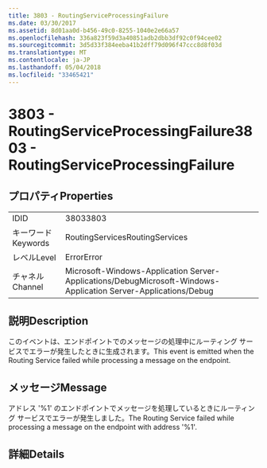 ```yaml
---
title: 3803 - RoutingServiceProcessingFailure
ms.date: 03/30/2017
ms.assetid: 8d01aa0d-b456-49c0-8255-1040e2e66a57
ms.openlocfilehash: 336a823f59d3a40851adb2dbb3df92c0f94cee02
ms.sourcegitcommit: 3d5d33f384eeba41b2dff79d096f47ccc8d8f03d
ms.translationtype: MT
ms.contentlocale: ja-JP
ms.lasthandoff: 05/04/2018
ms.locfileid: "33465421"
---
```

# <a name="3803---routingserviceprocessingfailure"></a><span data-ttu-id="7b7bf-102">3803 - RoutingServiceProcessingFailure</span><span class="sxs-lookup"><span data-stu-id="7b7bf-102">3803 - RoutingServiceProcessingFailure</span></span>
## <a name="properties"></a><span data-ttu-id="7b7bf-103">プロパティ</span><span class="sxs-lookup"><span data-stu-id="7b7bf-103">Properties</span></span>  
  
|||  
|-|-|  
|<span data-ttu-id="7b7bf-104">ID</span><span class="sxs-lookup"><span data-stu-id="7b7bf-104">ID</span></span>|<span data-ttu-id="7b7bf-105">3803</span><span class="sxs-lookup"><span data-stu-id="7b7bf-105">3803</span></span>|  
|<span data-ttu-id="7b7bf-106">キーワード</span><span class="sxs-lookup"><span data-stu-id="7b7bf-106">Keywords</span></span>|<span data-ttu-id="7b7bf-107">RoutingServices</span><span class="sxs-lookup"><span data-stu-id="7b7bf-107">RoutingServices</span></span>|  
|<span data-ttu-id="7b7bf-108">レベル</span><span class="sxs-lookup"><span data-stu-id="7b7bf-108">Level</span></span>|<span data-ttu-id="7b7bf-109">Error</span><span class="sxs-lookup"><span data-stu-id="7b7bf-109">Error</span></span>|  
|<span data-ttu-id="7b7bf-110">チャネル</span><span class="sxs-lookup"><span data-stu-id="7b7bf-110">Channel</span></span>|<span data-ttu-id="7b7bf-111">Microsoft-Windows-Application Server-Applications/Debug</span><span class="sxs-lookup"><span data-stu-id="7b7bf-111">Microsoft-Windows-Application Server-Applications/Debug</span></span>|  
  
## <a name="description"></a><span data-ttu-id="7b7bf-112">説明</span><span class="sxs-lookup"><span data-stu-id="7b7bf-112">Description</span></span>  
 <span data-ttu-id="7b7bf-113">このイベントは、エンドポイントでのメッセージの処理中にルーティング サービスでエラーが発生したときに生成されます。</span><span class="sxs-lookup"><span data-stu-id="7b7bf-113">This event is emitted when the Routing Service failed while processing a message on the endpoint.</span></span>  
  
## <a name="message"></a><span data-ttu-id="7b7bf-114">メッセージ</span><span class="sxs-lookup"><span data-stu-id="7b7bf-114">Message</span></span>  
 <span data-ttu-id="7b7bf-115">アドレス '%1' のエンドポイントでメッセージを処理しているときにルーティング サービスでエラーが発生しました。</span><span class="sxs-lookup"><span data-stu-id="7b7bf-115">The Routing Service failed while processing a message on the endpoint with address '%1'.</span></span>  
  
## <a name="details"></a><span data-ttu-id="7b7bf-116">詳細</span><span class="sxs-lookup"><span data-stu-id="7b7bf-116">Details</span></span>
